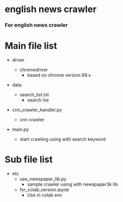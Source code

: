 # english news crawler

### For english news crawler

# Main file list
- driver
    - chromedriver
        - based on chrome version 89.x

- data
    - search_list.txt
        - search list

- cnn_crawler_handler.py
    - cnn crawler

- main.py
    - start crawling using with search keyword

# Sub file list

- etc
    - use_newspaper_lib.py
        - sample crawler using with newspaper3k lib
    - for_colab_version.ipynb
        - Use in colab env